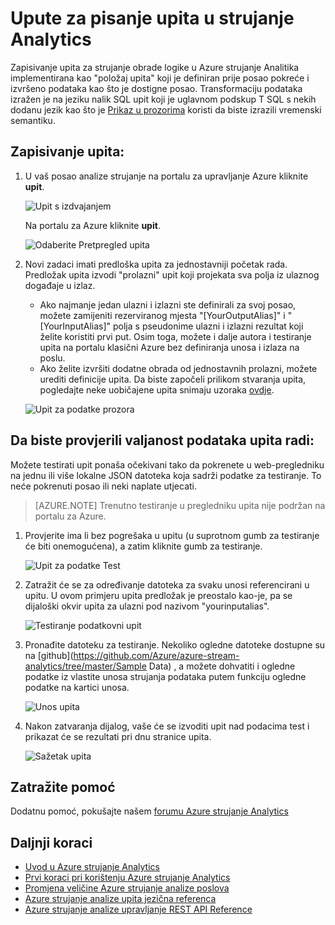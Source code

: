 <properties 
    pageTitle="Kako napisati upita u strujanje analize | Microsoft Azure" 
    description="Pisanje upita u strujanje analize i podataka iz upita | učenje put segmenta."
    keywords="upute za pisanje upita, upita za podatke, pisanje upita, pisanje upita"
    documentationCenter=""
    services="stream-analytics"
    authors="jeffstokes72" 
    manager="jhubbard" 
    editor="cgronlun"/>

<tags 
    ms.service="stream-analytics" 
    ms.devlang="na" 
    ms.topic="article" 
    ms.tgt_pltfrm="na" 
    ms.workload="data-services" 
    ms.date="09/26/2016" 
    ms.author="jeffstok"/>

# <a name="how-to-write-queries-in-stream-analytics"></a>Upute za pisanje upita u strujanje Analytics

Zapisivanje upita za strujanje obrade logike u Azure strujanje Analitika implementirana kao "položaj upita" koji je definiran prije posao pokreće i izvršeno podataka kao što je dostigne posao. Transformaciju podataka izražen je na jeziku nalik SQL upit koji je uglavnom podskup T SQL s nekih dodanu jezik kao što je [Prikaz u prozorima](https://msdn.microsoft.com/library/azure/dn835019.aspx) koristi da biste izrazili vremenski semantiku.

## <a name="writing-queries"></a>Zapisivanje upita: ##

1. U vaš posao analize strujanje na portalu za upravljanje Azure kliknite **upit**.

    ![Upit s izdvajanjem](./media/stream-analytics-write-queries/1-stream-analytics-write-queries.png)  

    Na portalu za Azure kliknite **upit**.

    ![Odaberite Pretpregled upita](./media/stream-analytics-write-queries/query-preview-portal.png)  

2.  Novi zadaci imati predloška upita za jednostavniji početak rada. Predložak upita izvodi "prolazni" upit koji projekata sva polja iz ulaznog događaje u izlaz.  

    - Ako najmanje jedan ulazni i izlazni ste definirali za svoj posao, možete zamijeniti rezerviranog mjesta "[YourOutputAlias]" i "[YourInputAlias]" polja s pseudonime ulazni i izlazni rezultat koji želite koristiti prvi put. Osim toga, možete i dalje autora i testiranje upita na portalu klasični Azure bez definiranja unosa i izlaza na poslu.
    - Ako želite izvršiti dodatne obrada od jednostavnih prolazni, možete urediti definicije upita. Da biste započeli prilikom stvaranja upita, pogledajte neke uobičajene upita snimaju uzoraka [ovdje](stream-analytics-stream-analytics-query-patterns.md).  
  
    ![Upit za podatke prozora](./media/stream-analytics-write-queries/2-stream-analytics-write-queries.png)  

## <a name="to-validate-query-data-is-working"></a>Da biste provjerili valjanost podataka upita radi: ##

Možete testirati upit ponaša očekivani tako da pokrenete u web-pregledniku na jednu ili više lokalne JSON datoteka koja sadrži podatke za testiranje. To neće pokrenuti posao ili neki naplate utjecati.

> [AZURE.NOTE] Trenutno testiranje u pregledniku upita nije podržan na portalu za Azure.  

1.  Provjerite ima li bez pogrešaka u upitu (u suprotnom gumb za testiranje će biti onemogućena), a zatim kliknite gumb za testiranje.  

    ![Upit za podatke Test](./media/stream-analytics-write-queries/3-stream-analytics-write-queries.png)  

2.  Zatražit će se za određivanje datoteka za svaku unosi referencirani u upitu. U ovom primjeru upita predložak je preostalo kao-je, pa se dijaloški okvir upita za ulazni pod nazivom "yourinputalias".  

    ![Testiranje podatkovni upit](./media/stream-analytics-write-queries/4-stream-analytics-write-queries.png)  

3.  Pronađite datoteku za testiranje. Nekoliko ogledne datoteke dostupne su na [github](https://github.com/Azure/azure-stream-analytics/tree/master/Sample Data) , a možete dohvatiti i ogledne podatke iz vlastite unosa strujanja podataka putem funkciju ogledne podatke na kartici unosa.  

    ![Unos upita](./media/stream-analytics-write-queries/5-stream-analytics-write-queries.png)  

4.  Nakon zatvaranja dijalog, vaše će se izvoditi upit nad podacima test i prikazat će se rezultati pri dnu stranice upita.  

    ![Sažetak upita](./media/stream-analytics-write-queries/6-stream-analytics-write-queries.png)  

## <a name="get-help"></a>Zatražite pomoć
Dodatnu pomoć, pokušajte našem [forumu Azure strujanje Analytics](https://social.msdn.microsoft.com/Forums/en-US/home?forum=AzureStreamAnalytics)

## <a name="next-steps"></a>Daljnji koraci

- [Uvod u Azure strujanje Analytics](stream-analytics-introduction.md)
- [Prvi koraci pri korištenju Azure strujanje Analytics](stream-analytics-get-started.md)
- [Promjena veličine Azure strujanje analize poslova](stream-analytics-scale-jobs.md)
- [Azure strujanje analize upita jezična referenca](https://msdn.microsoft.com/library/azure/dn834998.aspx)
- [Azure strujanje analize upravljanje REST API Reference](https://msdn.microsoft.com/library/azure/dn835031.aspx)

